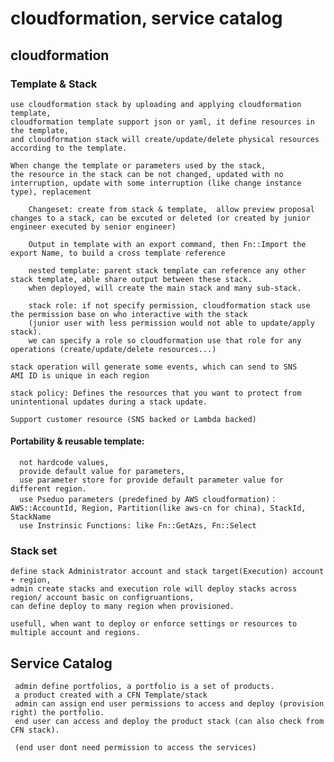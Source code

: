 # cloudformation, service catalog

## cloudformation
### Template & Stack
    use cloudformation stack by uploading and applying cloudformation template, 
    cloudformation template support json or yaml, it define resources in the template, 
    and cloudformation stack will create/update/delete physical resources according to the template.

    When change the template or parameters used by the stack, 
    the resource in the stack can be not changed, updated with no interruption, update with some interruption (like change instance type), replacement

        Changeset: create from stack & template,  allow preview proposal changes to a stack, can be excuted or deleted (or created by junior engineer executed by senior engineer)

        Output in template with an export command, then Fn::Import the export Name, to build a cross template reference

        nested template: parent stack template can reference any other stack template, able share output between these stack. 
        when deployed, will create the main stack and many sub-stack.

        stack role: if not specify permission, cloudformation stack use the permission base on who interactive with the stack 
        (junior user with less permission would not able to update/apply stack). 
        we can specify a role so cloudformation use that role for any operations (create/update/delete resources...)

    stack operation will generate some events, which can send to SNS
    AMI ID is unique in each region

    stack policy: Defines the resources that you want to protect from unintentional updates during a stack update.

    Support customer resource (SNS backed or Lambda backed)

#### Portability & reusable template: 
      not hardcode values, 
      provide default value for parameters, 
      use parameter store for provide default parameter value for different region.
      use Pseduo parameters (predefined by AWS cloudformation)： AWS::AccountId, Region, Partition(like aws-cn for china), StackId, StackName
      use Instrinsic Functions: like Fn::GetAzs, Fn::Select
  
### Stack set

    define stack Administrator account and stack target(Execution) account + region, 
    admin create stacks and execution role will deploy stacks across region/ account basic on configruantions, 
    can define deploy to many region when provisioned.

    usefull, when want to deploy or enforce settings or resources to multiple account and regions.


## Service Catalog
     admin define portfolios, a portfolio is a set of products.
     a product created with a CFN Template/stack
     admin can assign end user permissions to access and deploy (provision right) the portfolio.
     end user can access and deploy the product stack (can also check from CFN stack).

     (end user dont need permission to access the services)
